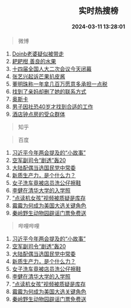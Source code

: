 <div align="center"><h2>实时热搜榜</h2><h4>2024-03-11 13:28:01</h4></div>

> 微博  

1. [Doinb老婆疑似被带走](https://s.weibo.com/weibo?q=%23Doinb%E8%80%81%E5%A9%86%E7%96%91%E4%BC%BC%E8%A2%AB%E5%B8%A6%E8%B5%B0%23&t=31&band_rank=1&Refer=top)<br />
2. [耙耙柑 善良的水果](https://s.weibo.com/weibo?q=%E8%80%99%E8%80%99%E6%9F%91%20%E5%96%84%E8%89%AF%E7%9A%84%E6%B0%B4%E6%9E%9C&t=31&band_rank=2&Refer=top)<br />
3. [十四届全国人大二次会议今天闭幕](https://s.weibo.com/weibo?q=%23%E5%8D%81%E5%9B%9B%E5%B1%8A%E5%85%A8%E5%9B%BD%E4%BA%BA%E5%A4%A7%E4%BA%8C%E6%AC%A1%E4%BC%9A%E8%AE%AE%E4%BB%8A%E5%A4%A9%E9%97%AD%E5%B9%95%23&t=31&band_rank=3&Refer=top)<br />
4. [张艺兴起诉芒果扒皮酱](https://s.weibo.com/weibo?q=%23%E5%BC%A0%E8%89%BA%E5%85%B4%E8%B5%B7%E8%AF%89%E8%8A%92%E6%9E%9C%E6%89%92%E7%9A%AE%E9%85%B1%23&t=31&band_rank=4&Refer=top)<br />
5. [董明珠称一年拿几百万愿意多承担一点税](https://s.weibo.com/weibo?q=%23%E8%91%A3%E6%98%8E%E7%8F%A0%E7%A7%B0%E4%B8%80%E5%B9%B4%E6%8B%BF%E5%87%A0%E7%99%BE%E4%B8%87%E6%84%BF%E6%84%8F%E5%A4%9A%E6%89%BF%E6%8B%85%E4%B8%80%E7%82%B9%E7%A8%8E%23&t=31&band_rank=5&Refer=top)<br />
6. [找到了亲妈却删了她的联系方式](https://s.weibo.com/weibo?q=%23%E6%89%BE%E5%88%B0%E4%BA%86%E4%BA%B2%E5%A6%88%E5%8D%B4%E5%88%A0%E4%BA%86%E5%A5%B9%E7%9A%84%E8%81%94%E7%B3%BB%E6%96%B9%E5%BC%8F%23&t=31&band_rank=6&Refer=top)<br />
7. [奥斯卡](https://s.weibo.com/weibo?q=%E5%A5%A5%E6%96%AF%E5%8D%A1&t=31&band_rank=7&Refer=top)<br />
8. [男子因社恐40岁才找到合适的工作](https://s.weibo.com/weibo?q=%23%E7%94%B7%E5%AD%90%E5%9B%A0%E7%A4%BE%E6%81%9040%E5%B2%81%E6%89%8D%E6%89%BE%E5%88%B0%E5%90%88%E9%80%82%E7%9A%84%E5%B7%A5%E4%BD%9C%23&t=31&band_rank=8&Refer=top)<br />
9. [酒店钟点房的受众群体](https://s.weibo.com/weibo?q=%23%E9%85%92%E5%BA%97%E9%92%9F%E7%82%B9%E6%88%BF%E7%9A%84%E5%8F%97%E4%BC%97%E7%BE%A4%E4%BD%93%23&t=31&band_rank=9&Refer=top)<br />

> 知乎  


> 百度  

1. [习近平今年两会提及的“小故事”](https://www.baidu.com/s?wd=%E4%B9%A0%E8%BF%91%E5%B9%B3%E4%BB%8A%E5%B9%B4%E4%B8%A4%E4%BC%9A%E6%8F%90%E5%8F%8A%E7%9A%84%E2%80%9C%E5%B0%8F%E6%95%85%E4%BA%8B%E2%80%9D&sa=fyb_news&rsv_dl=fyb_news)<br />
2. [空军副司令“剧透”轰20](https://www.baidu.com/s?wd=%E7%A9%BA%E5%86%9B%E5%89%AF%E5%8F%B8%E4%BB%A4%E2%80%9C%E5%89%A7%E9%80%8F%E2%80%9D%E8%BD%B020&sa=fyb_news&rsv_dl=fyb_news)<br />
3. [大陆配偶当选国民党中常委](https://www.baidu.com/s?wd=%E5%A4%A7%E9%99%86%E9%85%8D%E5%81%B6%E5%BD%93%E9%80%89%E5%9B%BD%E6%B0%91%E5%85%9A%E4%B8%AD%E5%B8%B8%E5%A7%94&sa=fyb_news&rsv_dl=fyb_news)<br />
4. [新质生产力，是个什么力？](https://www.baidu.com/s?wd=%E6%96%B0%E8%B4%A8%E7%94%9F%E4%BA%A7%E5%8A%9B%EF%BC%8C%E6%98%AF%E4%B8%AA%E4%BB%80%E4%B9%88%E5%8A%9B%EF%BC%9F&sa=fyb_news&rsv_dl=fyb_news)<br />
5. [女子洗车竟被店员洗公仔擦鞋](https://www.baidu.com/s?wd=%E5%A5%B3%E5%AD%90%E6%B4%97%E8%BD%A6%E7%AB%9F%E8%A2%AB%E5%BA%97%E5%91%98%E6%B4%97%E5%85%AC%E4%BB%94%E6%93%A6%E9%9E%8B&sa=fyb_news&rsv_dl=fyb_news)<br />
6. [李健在清华大学的入学照](https://www.baidu.com/s?wd=%E6%9D%8E%E5%81%A5%E5%9C%A8%E6%B8%85%E5%8D%8E%E5%A4%A7%E5%AD%A6%E7%9A%84%E5%85%A5%E5%AD%A6%E7%85%A7&sa=fyb_news&rsv_dl=fyb_news)<br />
7. [“点读机女孩”视频被质疑是库存](https://www.baidu.com/s?wd=%E2%80%9C%E7%82%B9%E8%AF%BB%E6%9C%BA%E5%A5%B3%E5%AD%A9%E2%80%9D%E8%A7%86%E9%A2%91%E8%A2%AB%E8%B4%A8%E7%96%91%E6%98%AF%E5%BA%93%E5%AD%98&sa=fyb_news&rsv_dl=fyb_news)<br />
8. [霉霉为何成为美国大选关键角色](https://www.baidu.com/s?wd=%E9%9C%89%E9%9C%89%E4%B8%BA%E4%BD%95%E6%88%90%E4%B8%BA%E7%BE%8E%E5%9B%BD%E5%A4%A7%E9%80%89%E5%85%B3%E9%94%AE%E8%A7%92%E8%89%B2&sa=fyb_news&rsv_dl=fyb_news)<br />
9. [秦岭野生动物园辟谣门票免费送](https://www.baidu.com/s?wd=%E7%A7%A6%E5%B2%AD%E9%87%8E%E7%94%9F%E5%8A%A8%E7%89%A9%E5%9B%AD%E8%BE%9F%E8%B0%A3%E9%97%A8%E7%A5%A8%E5%85%8D%E8%B4%B9%E9%80%81&sa=fyb_news&rsv_dl=fyb_news)<br />

> 哔哩哔哩  

1. [习近平今年两会提及的“小故事”](https://www.baidu.com/s?wd=%E4%B9%A0%E8%BF%91%E5%B9%B3%E4%BB%8A%E5%B9%B4%E4%B8%A4%E4%BC%9A%E6%8F%90%E5%8F%8A%E7%9A%84%E2%80%9C%E5%B0%8F%E6%95%85%E4%BA%8B%E2%80%9D&sa=fyb_news&rsv_dl=fyb_news)<br />
2. [空军副司令“剧透”轰20](https://www.baidu.com/s?wd=%E7%A9%BA%E5%86%9B%E5%89%AF%E5%8F%B8%E4%BB%A4%E2%80%9C%E5%89%A7%E9%80%8F%E2%80%9D%E8%BD%B020&sa=fyb_news&rsv_dl=fyb_news)<br />
3. [大陆配偶当选国民党中常委](https://www.baidu.com/s?wd=%E5%A4%A7%E9%99%86%E9%85%8D%E5%81%B6%E5%BD%93%E9%80%89%E5%9B%BD%E6%B0%91%E5%85%9A%E4%B8%AD%E5%B8%B8%E5%A7%94&sa=fyb_news&rsv_dl=fyb_news)<br />
4. [新质生产力，是个什么力？](https://www.baidu.com/s?wd=%E6%96%B0%E8%B4%A8%E7%94%9F%E4%BA%A7%E5%8A%9B%EF%BC%8C%E6%98%AF%E4%B8%AA%E4%BB%80%E4%B9%88%E5%8A%9B%EF%BC%9F&sa=fyb_news&rsv_dl=fyb_news)<br />
5. [女子洗车竟被店员洗公仔擦鞋](https://www.baidu.com/s?wd=%E5%A5%B3%E5%AD%90%E6%B4%97%E8%BD%A6%E7%AB%9F%E8%A2%AB%E5%BA%97%E5%91%98%E6%B4%97%E5%85%AC%E4%BB%94%E6%93%A6%E9%9E%8B&sa=fyb_news&rsv_dl=fyb_news)<br />
6. [李健在清华大学的入学照](https://www.baidu.com/s?wd=%E6%9D%8E%E5%81%A5%E5%9C%A8%E6%B8%85%E5%8D%8E%E5%A4%A7%E5%AD%A6%E7%9A%84%E5%85%A5%E5%AD%A6%E7%85%A7&sa=fyb_news&rsv_dl=fyb_news)<br />
7. [“点读机女孩”视频被质疑是库存](https://www.baidu.com/s?wd=%E2%80%9C%E7%82%B9%E8%AF%BB%E6%9C%BA%E5%A5%B3%E5%AD%A9%E2%80%9D%E8%A7%86%E9%A2%91%E8%A2%AB%E8%B4%A8%E7%96%91%E6%98%AF%E5%BA%93%E5%AD%98&sa=fyb_news&rsv_dl=fyb_news)<br />
8. [霉霉为何成为美国大选关键角色](https://www.baidu.com/s?wd=%E9%9C%89%E9%9C%89%E4%B8%BA%E4%BD%95%E6%88%90%E4%B8%BA%E7%BE%8E%E5%9B%BD%E5%A4%A7%E9%80%89%E5%85%B3%E9%94%AE%E8%A7%92%E8%89%B2&sa=fyb_news&rsv_dl=fyb_news)<br />
9. [秦岭野生动物园辟谣门票免费送](https://www.baidu.com/s?wd=%E7%A7%A6%E5%B2%AD%E9%87%8E%E7%94%9F%E5%8A%A8%E7%89%A9%E5%9B%AD%E8%BE%9F%E8%B0%A3%E9%97%A8%E7%A5%A8%E5%85%8D%E8%B4%B9%E9%80%81&sa=fyb_news&rsv_dl=fyb_news)<br />
